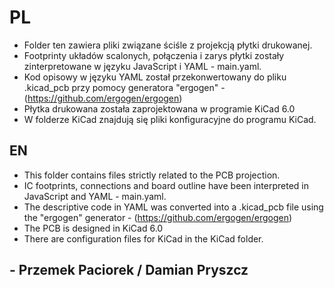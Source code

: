 # PL

- Folder ten zawiera pliki związane ściśle z projekcją płytki drukowanej.
- Footprinty układów scalonych, połączenia i zarys płytki zostały zinterpretowane w języku JavaScript i YAML - main.yaml.
- Kod opisowy w języku YAML został przekonwertowany do pliku .kicad_pcb przy pomocy generatora "ergogen" - (https://github.com/ergogen/ergogen)
- Płytka drukowana została zaprojektowana w programie KiCad 6.0
- W folderze KiCad znajdują się pliki konfiguracyjne do programu KiCad.

## EN

- This folder contains files strictly related to the PCB projection.
- IC footprints, connections and board outline have been interpreted in JavaScript and YAML - main.yaml.
- The descriptive code in YAML was converted into a .kicad_pcb file using the "ergogen" generator - (https://github.com/ergogen/ergogen)
- The PCB is designed in KiCad 6.0
- There are configuration files for KiCad in the KiCad folder.

## - Przemek Paciorek / Damian Pryszcz
